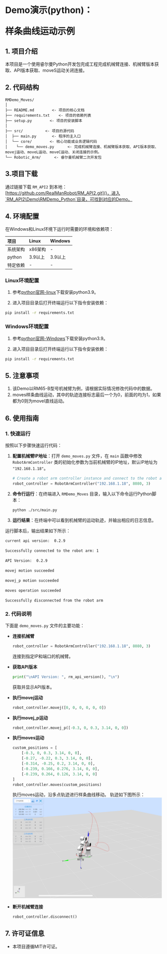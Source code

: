 # <p class="hidden">Demo演示(python)：</p>样条曲线运动示例

## 1. 项目介绍

本项目是一个使用睿尔曼Python开发包完成工程完成机械臂连接、机械臂版本获取、API版本获取、moveS运动关闭连接。

## 2. 代码结构

```
RMDemo_Moves/
│
├── README.md        <- 项目的核心文档
├── requirements.txt    <- 项目的依赖列表
├── setup.py        <- 项目的安装脚本
│
├── src/          <- 项目的源代码
│  ├── main.py       <- 程序的主入口
│  └── core/        <- 核心功能或业务逻辑代码
│    └── demo_moves.py      <- 完成机械臂连接、机械臂版本获取、API版本获取、movej运动、moveL运动、moveC运动、关闭连接的示例。
└── Robotic_Arm/      <- 睿尔曼机械臂二次开发包
```

## 3.项目下载

通过链接下载 `RM_API2` 到本地：[https://github.com/RealManRobot/RM_API2.git]()，进入`RM_API2\Demo\RMDemo_Python`目录，可找到对应的Demo。

## 4. 环境配置

在Windows和Linux环境下运行时需要的环境和依赖项：

| 项目         | Linux     | Windows   |
| :--          | :--       | :--       |
| 系统架构     | x86架构   | -         |
| python       | 3.9以上   | 3.9以上   |
| 特定依赖     | -         | -         |

### Linux环境配置

   1. 参考[python官网-linux](https://www.python.org/downloads/source/)下载安装python3.9。

   2. 进入项目目录后打开终端运行以下指令安装依赖：

```bash
pip install -r requirements.txt
```

### Windows环境配置

   1. 参考[python官网-Windows](https://www.python.org/downloads/windows/)下载安装python3.9。

   2. 进入项目目录后打开终端运行以下指令安装依赖：

```bash
pip install -r requirements.txt
```

## 5. 注意事项

1. 该Demo以RM65-B型号机械臂为例，请根据实际情况修改代码中的数据。
2. moves样条曲线运动，其中的轨迹连接标志最后一个为0，前面的均为1，如果都为0则为movel直线运动。

## 6. 使用指南

### 1. 快速运行

按照以下步骤快速运行代码：

1. **配置机械臂IP地址**：打开 `demo_moves.py` 文件，在 `main` 函数中修改 `RobotArmController` 类的初始化参数为当前机械臂的IP地址，默认IP地址为 `"192.168.1.18"`。

    ```python
    # Create a robot arm controller instance and connect to the robot arm
    robot_controller = RobotArmController("192.168.1.18", 8080, 3)
    ```

2. **命令行运行**：在终端进入 `RMDemo_Moves` 目录，输入以下命令运行Python脚本：

    ```bash
    python ./src/main.py
    ```
   
3. **运行结果**：在终端中可以看到机械臂的运动轨迹，并输出相应的日志信息。

运行脚本后，输出结果如下所示：

```
current api version:  0.2.9

Successfully connected to the robot arm: 1

API Version:  0.2.9 

movej motion succeeded

movej_p motion succeeded

moves operation succeeded

Successfully disconnected from the robot arm
```


### 2. 代码说明

下面是 `demo_moves.py` 文件的主要功能：

- **连接机械臂**

    ```python
    robot_controller = RobotArmController("192.168.1.18", 8080, 3)
    ```
    连接到指定IP和端口的机械臂。

- **获取API版本**

    ```python
    print("\nAPI Version: ", rm_api_version(), "\n")
    ```
    获取并显示API版本。

- **执行movej运动**

    ```python
    robot_controller.movej([0, 0, 0, 0, 0, 0])
    ```

- **执行movej_p运动**

    ```python
    robot_controller.movej_p([-0.3, 0, 0.3, 3.14, 0, 0])
    ```

- **执行moves运动**

    ```python
    custom_positions = [
        [-0.3, 0, 0.3, 3.14, 0, 0],
        [-0.27, -0.22, 0.3, 3.14, 0, 0],
        [-0.314, -0.25, 0.2, 3.14, 0, 0],
        [-0.239, 0.166, 0.276, 3.14, 0, 0],
        [-0.239, 0.264, 0.126, 3.14, 0, 0]
    ]
    robot_controller.moves(custom_positions)
    ```
    执行moves运动，沿多点轨迹进行样条曲线移动。
    轨迹如下图所示：
    ![Moves_trajectory](Moves_trajectory.png)
- **断开机械臂连接**

    ```python
    robot_controller.disconnect()
    ```


## 7. 许可证信息

- 本项目遵循MIT许可证。
